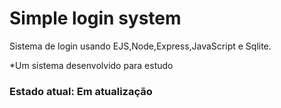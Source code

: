 # Simple login system
Sistema de login usando EJS,Node,Express,JavaScript e Sqlite.

*Um sistema desenvolvido para estudo

### Estado atual: Em atualização

